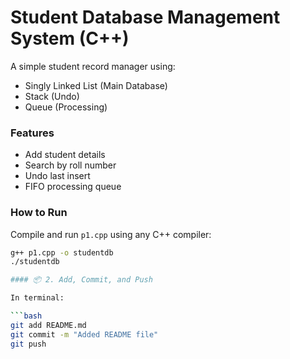 # Student Database Management System (C++)

A simple student record manager using:
- Singly Linked List (Main Database)
- Stack (Undo)
- Queue (Processing)

### Features
- Add student details
- Search by roll number
- Undo last insert
- FIFO processing queue

### How to Run
Compile and run `p1.cpp` using any C++ compiler:
```bash
g++ p1.cpp -o studentdb
./studentdb

#### 📦 2. Add, Commit, and Push

In terminal:

```bash
git add README.md
git commit -m "Added README file"
git push
